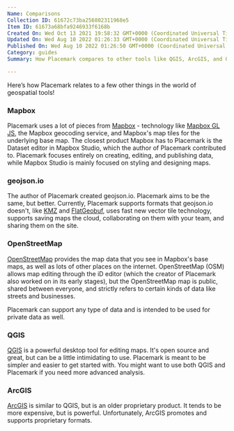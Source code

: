 ```yaml
---
Name: Comparisons
Collection ID: 61672c73ba256802311968e5
Item ID: 61673a68bfa9246933f6168b
Created On: Wed Oct 13 2021 19:58:32 GMT+0000 (Coordinated Universal Time)
Updated On: Wed Aug 10 2022 01:26:33 GMT+0000 (Coordinated Universal Time)
Published On: Wed Aug 10 2022 01:26:50 GMT+0000 (Coordinated Universal Time)
Category: guides
Summary: How Placemark compares to other tools like QGIS, ArcGIS, and OSM.

---
```


Here’s how Placemark relates to a few other things in the world of geospatial tools!

### Mapbox

Placemark uses a lot of pieces from [Mapbox](https://www.mapbox.com/) - technology like [Mapbox GL JS](https://docs.mapbox.com/mapbox-gl-js/guides/), the Mapbox geocoding service, and Mapbox's map tiles for the underlying base map. The closest product Mapbox has to Placemark is the Dataset editor in Mapbox Studio, which the author of Placemark contributed to. Placemark focuses entirely on creating, editing, and publishing data, while Mapbox Studio is mainly focused on styling and designing maps.

### geojson.io

The author of Placemark created geojson.io. Placemark aims to be the same, but better. Currently, Placemark supports formats that geojson.io doesn't, like [KMZ](/documentation/kmz) and [FlatGeobuf](/documentation/kml), uses fast new vector tile technology, supports saving maps the cloud, collaborating on them with your team, and sharing them on the site.

### OpenStreetMap

[OpenStreetMap](https://www.openstreetmap.org/) provides the map data that you see in Mapbox's base maps, as well as lots of other places on the internet. OpenStreetMap (OSM) allows map editing through the iD editor (which the creator of Placemark also worked on in its early stages), but the OpenStreetMap map is public, shared between everyone, and strictly refers to certain kinds of data like streets and businesses.

Placemark can support any type of data and is intended to be used for private data as well.

### QGIS

[QGIS](https://www.qgis.org/en/site/) is a powerful desktop tool for editing maps. It's open source and great, but can be a little intimidating to use. Placemark is meant to be simpler and easier to get started with. You might want to use both QGIS and Placemark if you need more advanced analysis.

### ArcGIS

[ArcGIS](https://www.arcgis.com/index.html) is similar to QGIS, but is an older proprietary product. It tends to be more expensive, but is powerful. Unfortunately, ArcGIS promotes and supports proprietary formats.
